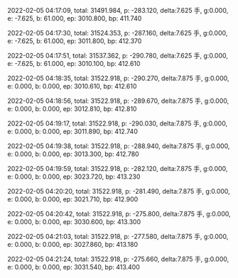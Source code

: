 2022-02-05 04:17:09, total: 31491.984, p: -283.120, delta:7.625 手, g:0.000, e: -7.625, b: 61.000, ep: 3010.800, bp: 411.740

2022-02-05 04:17:30, total: 31524.353, p: -287.160, delta:7.625 手, g:0.000, e: -7.625, b: 61.000, ep: 3011.800, bp: 412.370

2022-02-05 04:17:51, total: 31537.362, p: -290.780, delta:7.625 手, g:0.000, e: -7.625, b: 61.000, ep: 3010.100, bp: 412.610

2022-02-05 04:18:35, total: 31522.918, p: -290.270, delta:7.875 手, g:0.000, e: 0.000, b: 0.000, ep: 3010.610, bp: 412.610

2022-02-05 04:18:56, total: 31522.918, p: -289.670, delta:7.875 手, g:0.000, e: 0.000, b: 0.000, ep: 3012.810, bp: 412.810

2022-02-05 04:19:17, total: 31522.918, p: -290.030, delta:7.875 手, g:0.000, e: 0.000, b: 0.000, ep: 3011.890, bp: 412.740

2022-02-05 04:19:38, total: 31522.918, p: -288.940, delta:7.875 手, g:0.000, e: 0.000, b: 0.000, ep: 3013.300, bp: 412.780

2022-02-05 04:19:59, total: 31522.918, p: -282.120, delta:7.875 手, g:0.000, e: 0.000, b: 0.000, ep: 3023.720, bp: 413.230

2022-02-05 04:20:20, total: 31522.918, p: -281.490, delta:7.875 手, g:0.000, e: 0.000, b: 0.000, ep: 3021.710, bp: 412.900

2022-02-05 04:20:42, total: 31522.918, p: -275.800, delta:7.875 手, g:0.000, e: 0.000, b: 0.000, ep: 3030.600, bp: 413.300

2022-02-05 04:21:03, total: 31522.918, p: -277.580, delta:7.875 手, g:0.000, e: 0.000, b: 0.000, ep: 3027.860, bp: 413.180

2022-02-05 04:21:24, total: 31522.918, p: -275.660, delta:7.875 手, g:0.000, e: 0.000, b: 0.000, ep: 3031.540, bp: 413.400